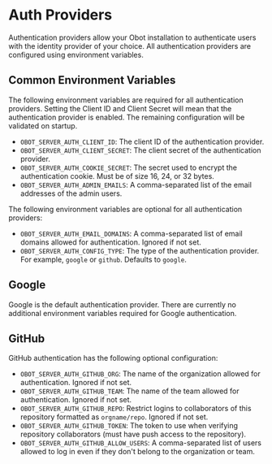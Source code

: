 # Auth Providers

Authentication providers allow your Obot installation to authenticate users with the identity provider of your choice. All authentication providers are configured using environment variables.

## Common Environment Variables

The following environment variables are required for all authentication providers.
Setting the Client ID and Client Secret will mean that the authentication provider is enabled.
The remaining configuration will be validated on startup.

- `OBOT_SERVER_AUTH_CLIENT_ID`: The client ID of the authentication provider.
- `OBOT_SERVER_AUTH_CLIENT_SECRET`: The client secret of the authentication provider.
- `OBOT_SERVER_AUTH_COOKIE_SECRET`: The secret used to encrypt the authentication cookie. Must be of size 16, 24, or 32 bytes.
- `OBOT_SERVER_AUTH_ADMIN_EMAILS`: A comma-separated list of the email addresses of the admin users.

The following environment variables are optional for all authentication providers:
- `OBOT_SERVER_AUTH_EMAIL_DOMAINS`: A comma-separated list of email domains allowed for authentication. Ignored if not set.
- `OBOT_SERVER_AUTH_CONFIG_TYPE`: The type of the authentication provider. For example, `google` or `github`. Defaults to `google`.

## Google

Google is the default authentication provider. There are currently no additional environment variables required for Google authentication.

## GitHub

GitHub authentication has the following optional configuration:

- `OBOT_SERVER_AUTH_GITHUB_ORG`: The name of the organization allowed for authentication. Ignored if not set.
- `OBOT_SERVER_AUTH_GITHUB_TEAM`: The name of the team allowed for authentication. Ignored if not set.
- `OBOT_SERVER_AUTH_GITHUB_REPO`: Restrict logins to collaborators of this repository formatted as `orgname/repo`. Ignored if not set.
- `OBOT_SERVER_AUTH_GITHUB_TOKEN`: The token to use when verifying repository collaborators (must have push access to the repository).
- `OBOT_SERVER_AUTH_GITHUB_ALLOW_USERS`: A comma-separated list of users allowed to log in even if they don't belong to the organization or team.